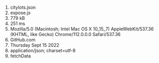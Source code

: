 1) citylots.json
2) expose.js
3) 779 kB
4) 251 ms
5) Mozilla/5.0 (Macintosh; Intel Mac OS X 10_15_7) AppleWebKit/537.36 (KHTML, like Gecko) Chrome/112.0.0.0 Safari/537.36
6) GitHub.com
7) Thursday Sept 15 2022
8) application/json; charset=utf-8
9) fetchData
